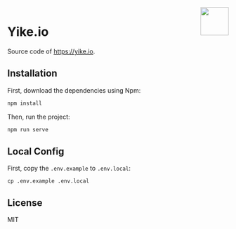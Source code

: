 
<img align="right" height="64" src="https://user-images.githubusercontent.com/1472352/48118952-d4f4db80-e2a8-11e8-8d0a-37b24c071b12.png"/>

<h1 align="left">Yike.io</h1>

Source code of https://yike.io.

## Installation

First, download the dependencies using Npm:

```js
npm install
```

Then, run the project:

```js
npm run serve
```

## Local Config

First, copy the `.env.example` to `.env.local`:

```shell
cp .env.example .env.local
```

## License

MIT
